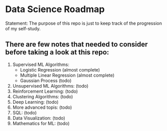# Data Science Roadmap
Statement: The purpose of this repo is just to keep track of the progression of my self-study.
## There are few notes that needed to consider before taking a look at this repo:
1. Supervised ML Algorithms:
   * Logistic Regression (almost complete)
   * Multiple Linear Regression (almost complete)
   * Gaussian Process (todo)
2. Unsupervised ML Algorithms: (todo)
3. Reinforcement Learning: (todo)
4. Clustering Algorithms: (todo)
5. Deep Learning: (todo)
6. More advanced topis: (todo)
7. SQL: (todo)
8. Data Visualization: (todo)
9. Mathematics for ML: (todo)
